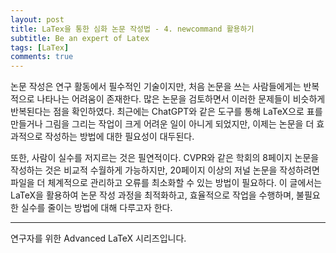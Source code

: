 ```yaml
---
layout: post
title: LaTex을 통한 심화 논문 작성법 - 4. newcommand 활용하기
subtitle: Be an expert of Latex
tags: [LaTex]
comments: true
---
```


논문 작성은 연구 활동에서 필수적인 기술이지만, 처음 논문을 쓰는 사람들에게는 반복적으로 나타나는 어려움이 존재한다.
많은 논문을 검토하면서 이러한 문제들이 비슷하게 반복된다는 점을 확인하였다.
최근에는 ChatGPT와 같은 도구를 통해 LaTeX으로 표를 만들거나 그림을 그리는 작업이 크게 어려운 일이 아니게 되었지만, 이제는 논문을 더 효과적으로 작성하는 방법에 대한 필요성이 대두된다.

또한, 사람이 실수를 저지르는 것은 필연적이다.
CVPR와 같은 학회의 8페이지 논문을 작성하는 것은 비교적 수월하게 가능하지만, 20페이지 이상의 저널 논문을 작성하려면 파일을 더 체계적으로 관리하고 오류를 최소화할 수 있는 방법이 필요하다.
이 글에서는 LaTeX을 활용하여 논문 작성 과정을 최적화하고, 효율적으로 작업을 수행하며, 불필요한 실수를 줄이는 방법에 대해 다루고자 한다.


---

연구자를 위한 Advanced LaTeX 시리즈입니다.